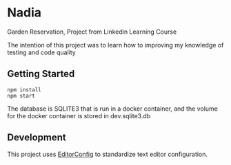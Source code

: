 # Nadia

Garden Reservation, Project from Linkedin Learning Course

The intention of this project was to learn how to improving my knowledge of testing and code quality

## Getting Started

```
npm install
npm start
```

The database is SQLITE3 that is run in a docker container, and the volume for the docker container is stored in dev.sqlite3.db

## Development

This project uses [EditorConfig](https://editorconfig.org) to standardize
text editor configuration.

